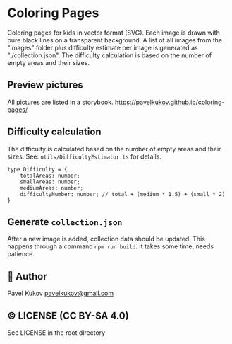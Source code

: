 # Coloring Pages
Coloring pages for kids in vector format (SVG). Each image is drawn with pure black lines on a transparent background.
A list of all images from the "images" folder plus difficulty estimate per image is generated as "./collection.json". The difficulty calculation is based on the number of empty areas and their sizes.

## Preview pictures
All pictures are listed in a storybook.
https://pavelkukov.github.io/coloring-pages/

## Difficulty calculation
The difficulty is calculated based on the number of empty areas and their sizes.
See: `utils/DifficultyEstimator.ts` for details.

```
type Difficulty = {
    totalAreas: number;
    smallAreas: number;
    mediumAreas: number;
    difficultyNumber: number; // total + (medium * 1.5) + (small * 2)
}
```

## Generate `collection.json`
After a new image is added, collection data should be updated. This happens through a command `npm run build`. It takes some time, needs patience.

## 👋 Author
Pavel Kukov <pavelkukov@gmail.com>

## © LICENSE (CC BY-SA 4.0)
See LICENSE in the root directory